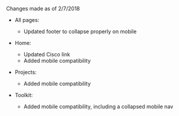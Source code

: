 Changes made as of 2/7/2018

- All pages:
	- Updated footer to collapse properly on mobile

- Home:
	- Updated Cisco link
	- Added mobile compatibility

- Projects:
	- Added mobile compatibility

- Toolkit:
	- Added mobile compatibility, including a collapsed mobile nav
